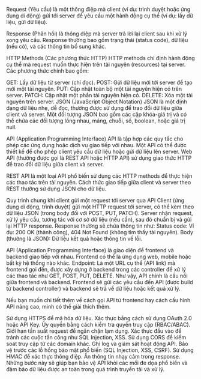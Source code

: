 Request (Yêu cầu) là một thông điệp mà client 
(ví dụ: trình duyệt hoặc ứng dụng di động) gửi tới server để yêu cầu một hành động cụ thể (ví dụ: lấy dữ liệu, gửi dữ liệu).

Response (Phản hồi) là thông điệp mà server trả lời lại client sau khi xử lý xong yêu cầu.
Response thường bao gồm trạng thái (status code), dữ liệu (nếu có), và các thông tin bổ sung khác.

HTTP Methods (Các phương thức HTTP)
HTTP methods chỉ định hành động cụ thể mà request muốn thực hiện trên tài nguyên (resources) tại server. Các phương thức chính bao gồm:

GET: Lấy dữ liệu từ server (chỉ đọc).
POST: Gửi dữ liệu mới tới server để tạo mới một tài nguyên.
PUT: Cập nhật toàn bộ một tài nguyên hiện có trên server.
PATCH: Cập nhật một phần tài nguyên hiện có.
DELETE: Xóa một tài nguyên trên server.
JSON (JavaScript Object Notation)
JSON là một định dạng dữ liệu nhẹ, dễ đọc, thường được sử dụng để trao đổi dữ liệu giữa client và server. 
Một đối tượng JSON bao gồm các cặp khóa-giá trị và có thể chứa các đối tượng lồng nhau, mảng, chuỗi, số, boolean, hoặc giá trị null.



API (Application Programming Interface)
API là tập hợp các quy tắc cho phép các ứng dụng hoặc dịch vụ giao tiếp với nhau. Một API có thể được thiết kế để cho phép client yêu cầu dữ liệu hoặc gửi dữ liệu lên server. Web API (thường được gọi là REST API hoặc HTTP API) sử dụng giao thức HTTP để trao đổi dữ liệu giữa client và server.

REST API là một loại API phổ biến sử dụng các HTTP methods để thực hiện các thao tác trên tài nguyên. Cách thức giao tiếp giữa client và server theo REST thường sử dụng JSON cho dữ liệu.

Quy trình chung khi client gửi một request tới server qua API
Client (ứng dụng di động, trình duyệt) gửi một HTTP request tới server, có thể kèm theo dữ liệu JSON (trong body đối với POST, PUT, PATCH).
Server nhận request, xử lý yêu cầu, tương tác với cơ sở dữ liệu (nếu cần), sau đó chuẩn bị và gửi lại HTTP response.
Response thường sẽ chứa thông tin như:
Status code: Ví dụ: 200 OK (thành công), 404 Not Found (không tìm thấy tài nguyên).
Body (thường là JSON): Dữ liệu kết quả hoặc thông tin về lỗi.


API (Application Programming Interface) là giao diện để frontend và backend giao tiếp với nhau. Frontend có thể là ứng dụng web, mobile hoặc bất kỳ hệ thống nào khác.
Endpoint: Là một URL cụ thể (API link) mà frontend gọi đến, được xây dựng ở backend trong các controller để xử lý các thao tác như GET, POST, PUT, DELETE.
Như vậy, API chính là cầu nối giữa frontend và backend. Frontend sẽ gửi các yêu cầu đến API (được build từ backend controller) và backend sẽ trả về dữ liệu hoặc kết quả xử lý.

Nếu bạn muốn chi tiết thêm về cách gọi API từ frontend hay cách cấu hình API nâng cao, mình có thể giải thích thêm.







Sử dụng HTTPS để mã hóa dữ liệu.
Xác thực bằng cách sử dụng OAuth 2.0 hoặc API Key.
Ủy quyền bằng cách kiểm tra quyền truy cập (RBAC/ABAC).
Giới hạn tần suất request để ngăn chặn lạm dụng.
Xác thực đầu vào để tránh các cuộc tấn công như SQL Injection, XSS.
Sử dụng CORS để kiểm soát truy cập từ các domain khác.
Ghi log và giám sát hoạt động API.
Bảo vệ trước các lỗ hổng bảo mật phổ biến (SQL Injection, XSS, CSRF).
Sử dụng HMAC để xác thực thông điệp.
Ẩn thông tin nhạy cảm trong response.
Những bước này sẽ giúp bạn bảo vệ API khỏi các mối đe dọa phổ biến 
và đảm bảo dữ liệu được an toàn trong quá trình truyền tải và xử lý.




